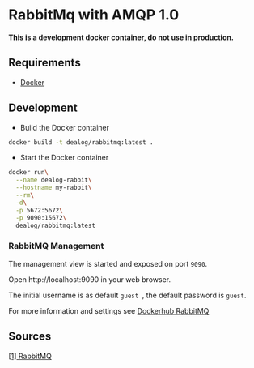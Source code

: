 # RabbitMq with AMQP 1.0

**This is a development docker container, do not use in production.**

## Requirements

- [Docker](https://docker.io)

## Development

- Build the Docker container

```bash
docker build -t dealog/rabbitmq:latest .
```

- Start the Docker container

```bash
docker run\
  --name dealog-rabbit\
  --hostname my-rabbit\
  --rm\
  -d\
  -p 5672:5672\
  -p 9090:15672\
  dealog/rabbitmq:latest
```

### RabbitMQ Management

The management view is started and exposed on port `9090`.

Open http://localhost:9090 in your web browser.

The initial username is as default `guest `, the default password is `guest`.

For more information and settings see [Dockerhub RabbitMQ](https://hub.docker.com/_/rabbitmq)
## Sources

[[1] RabbitMQ](https://hub.docker.com/_/rabbitmq/)
